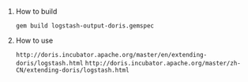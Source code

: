 <!-- 
Licensed to the Apache Software Foundation (ASF) under one
or more contributor license agreements.  See the NOTICE file
distributed with this work for additional information
regarding copyright ownership.  The ASF licenses this file
to you under the Apache License, Version 2.0 (the
"License"); you may not use this file except in compliance
with the License.  You may obtain a copy of the License at

  http://www.apache.org/licenses/LICENSE-2.0

Unless required by applicable law or agreed to in writing,
software distributed under the License is distributed on an
"AS IS" BASIS, WITHOUT WARRANTIES OR CONDITIONS OF ANY
KIND, either express or implied.  See the License for the
specific language governing permissions and limitations
under the License.
-->

1. How to build

	`gem build logstash-output-doris.gemspec`

2. How to use

	`http://doris.incubator.apache.org/master/en/extending-doris/logstash.html`
	`http://doris.incubator.apache.org/master/zh-CN/extending-doris/logstash.html`

